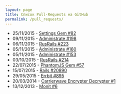 ```yaml
---
layout: page
title: Список Pull-Requests на GitHub
permalink: /pull_requests/
---
```


* 25/11/2015 - [Settings Gem #82](https://github.com/huacnlee/rails-settings-cached/pull/82)
* 09/11/2015 - [Administrate #198](https://github.com/thoughtbot/administrate/pull/198)
* 06/11/2015 - [RusRails #223](https://github.com/morsbox/rusrails/pull/223)
* 05/11/2015 - [Administrate #160](https://github.com/thoughtbot/administrate/pull/160)
* 05/11/2015 - [Administrate #153](https://github.com/thoughtbot/administrate/pull/153)
* 03/10/2015 - [RusRails #214](https://github.com/morsbox/rusrails/pull/214)
* 22/07/2015 - [PhantomJS Gem #57](https://github.com/colszowka/phantomjs-gem/pull/57)
* 15/07/2015 - [Rails #20890](https://github.com/rails/rails/pull/20890)
* 29/05/2015 - [Errbit #895](https://github.com/errbit/errbit/pull/895)
* 20/03/2014 - [Carrierwave Encrypter Decrypter #1](https://github.com/ankit8898/carrierwave_encrypter_decrypter/pull/1)
* 13/12/2013 - [Monit #6](https://github.com/matiaskorhonen/monit/pull/6)
